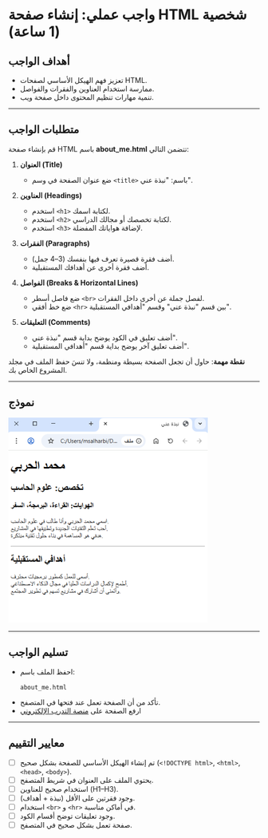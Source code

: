 # واجب عملي: إنشاء صفحة HTML شخصية (1 ساعة)

## أهداف الواجب
- تعزيز فهم الهيكل الأساسي لصفحات HTML.
- ممارسة استخدام العناوين والفقرات والفواصل.
- تنمية مهارات تنظيم المحتوى داخل صفحة ويب.

---

## متطلبات الواجب
قم بإنشاء صفحة HTML باسم **about_me.html** تتضمن التالي:

1. **العنوان (Title)**  
   - ضع عنوان الصفحة في وسم `<title>` باسم: "نبذة عني".

2. **العناوين (Headings)**  
   - استخدم `<h1>` لكتابة اسمك.  
   - استخدم `<h2>` لكتابة تخصصك أو مجالك الدراسي.  
   - استخدم `<h3>` لإضافة هواياتك المفضلة.

3. **الفقرات (Paragraphs)**  
   - أضف فقرة قصيرة تعرف فيها بنفسك (3–4 جمل).  
   - أضف فقرة أخرى عن أهدافك المستقبلية.

4. **الفواصل (Breaks & Horizontal Lines)**  
   - ضع فاصل أسطر `<br>` لفصل جملة عن أخرى داخل الفقرات.  
   - ضع خط أفقي `<hr>` بين قسم "نبذة عني" وقسم "أهدافي المستقبلية".

5. **التعليقات (Comments)**  
   - أضف تعليق في الكود يوضح بداية قسم "نبذة عني".  
   - أضف تعليق آخر يوضح بداية قسم "أهدافي المستقبلية".

**نقطة مهمة**: حاول أن تجعل الصفحة بسيطة ومنظمة، ولا تنسَ حفظ الملف في مجلد المشروع الخاص بك.

---
## نموذج
<img src="example.PNG" alt="example_answer" width="400">

---
## تسليم الواجب
- احفظ الملف باسم:
  ```
  about_me.html
  ```
- تأكد من أن الصفحة تعمل عند فتحها في المتصفح.
- ارفع الصفحة على [منصة التدرب الإلكتروني](https://tvtclms.edu.sa)
---

## معايير التقييم
- [ ] تم إنشاء الهيكل الأساسي للصفحة بشكل صحيح (`<!DOCTYPE html>`, `<html>`, `<head>`, `<body>`).
- [ ] يحتوي الملف على العنوان في شريط المتصفح.
- [ ] استخدام صحيح للعناوين (H1–H3).
- [ ] وجود فقرتين على الأقل (نبذة + أهداف).
- [ ] استخدام `<br>` و `<hr>` في أماكن مناسبة.
- [ ] وجود تعليقات توضح أقسام الكود.
- [ ] صفحة تعمل بشكل صحيح في المتصفح.
